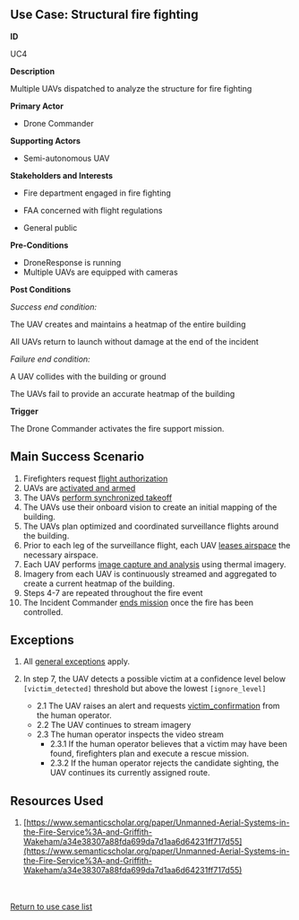 ## Use Case: Structural fire fighting

**ID**

UC4

**Description**

Multiple UAVs dispatched to analyze the structure for fire fighting

**Primary Actor**

- Drone Commander

**Supporting Actors**

- Semi-autonomous UAV

**Stakeholders and Interests**

- Fire department engaged in fire fighting

- FAA concerned with flight regulations

- General public

**Pre-Conditions**

- DroneResponse is running
- Multiple UAVs are equipped with cameras

**Post Conditions**

_Success end condition:_

The UAV creates and maintains a heatmap of the entire building

All UAVs return to launch without damage at the end of the incident

_Failure end condition:_

A UAV collides with the building or ground

The UAVs fail to provide an accurate heatmap of the building 


**Trigger**

The Drone Commander activates the fire support mission.

## Main Success Scenario

1. Firefighters request [flight authorization](../supporting/FlightAuthorization.md)
2. UAVs are [activated and armed](../supporting/ActivateAndArm.md)
3. The UAVs [perform synchronized takeoff](../supporting/SynchronizedTakeoff.md)
4. The UAVs use their onboard vision to create an initial mapping of the building.
5. The UAVs plan optimized and coordinated surveillance flights around the building.
6. Prior to each leg of the surveillance flight, each UAV [leases airspace](../supporting/LeaseAirspace.md) the necessary airspace.
7. Each UAV performs [image capture and analysis](../supporting/ImageCaptureAndAnalysis.md) using thermal imagery.
8. Imagery from each UAV is continuously streamed and aggregated to create a current heatmap of the building.
9. Steps 4-7 are repeated throughout the fire event
10. The Incident Commander [ends mission](../supporting/EndMission.md) once the fire has been controlled.

## Exceptions

1. All [general exceptions](../../README.md#GeneralExceptions) apply.

2. In step 7, the UAV detects a possible victim at a confidence level below `[victim_detected]` threshold but above the lowest `[ignore_level]`
   * 2.1 The UAV raises an alert and requests [victim_confirmation](../supporting/VictimConfirmation.md) from the human operator.
   * 2.2 The UAV continues to stream imagery
   * 2.3 The human operator inspects the video stream
      * 2.3.1 If the human operator believes that a victim may have been found, firefighters plan and execute a rescue mission.
      * 2.3.2 If the human operator rejects the candidate sighting, the UAV continues its currently assigned route.

## Resources Used

1. [https://www.semanticscholar.org/paper/Unmanned-Aerial-Systems-in-the-Fire-Service%3A-and-Griffith-Wakeham/a34e38307a88fda699da7d1aa6d64231ff717d55](https://www.semanticscholar.org/paper/Unmanned-Aerial-Systems-in-the-Fire-Service%3A-and-Griffith-Wakeham/a34e38307a88fda699da7d1aa6d64231ff717d55)

<br><br>
[Return to use case list](../../README.md) 

